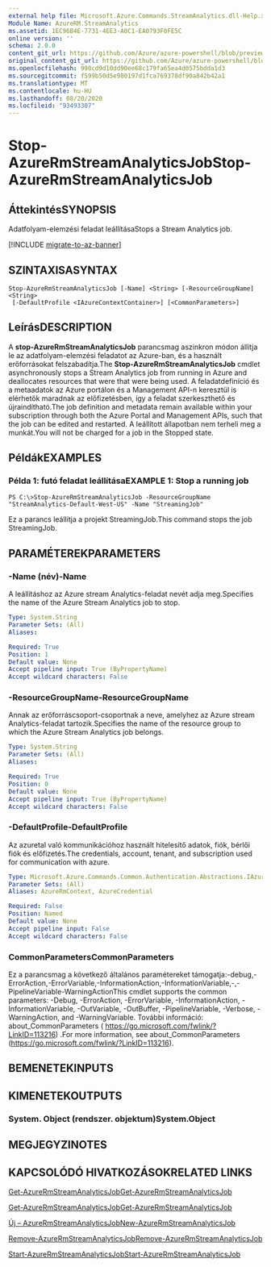 ```yaml
---
external help file: Microsoft.Azure.Commands.StreamAnalytics.dll-Help.xml
Module Name: AzureRM.StreamAnalytics
ms.assetid: 1EC96B4E-7731-4EE3-A0C1-EA0793F0FE5C
online version: ''
schema: 2.0.0
content_git_url: https://github.com/Azure/azure-powershell/blob/preview/src/ResourceManager/StreamAnalytics/Commands.StreamAnalytics/help/Stop-AzureRmStreamAnalyticsJob.md
original_content_git_url: https://github.com/Azure/azure-powershell/blob/preview/src/ResourceManager/StreamAnalytics/Commands.StreamAnalytics/help/Stop-AzureRmStreamAnalyticsJob.md
ms.openlocfilehash: 990cd9d10dd90ee68c179fa65ea4d0575bdda1d3
ms.sourcegitcommit: f599b50d5e980197d1fca769378df90a842b42a1
ms.translationtype: MT
ms.contentlocale: hu-HU
ms.lasthandoff: 08/20/2020
ms.locfileid: "93493307"
---
```

# <span data-ttu-id="ed877-101">Stop-AzureRmStreamAnalyticsJob</span><span class="sxs-lookup"><span data-stu-id="ed877-101">Stop-AzureRmStreamAnalyticsJob</span></span>

## <span data-ttu-id="ed877-102">Áttekintés</span><span class="sxs-lookup"><span data-stu-id="ed877-102">SYNOPSIS</span></span>
<span data-ttu-id="ed877-103">Adatfolyam-elemzési feladat leállítása</span><span class="sxs-lookup"><span data-stu-id="ed877-103">Stops a Stream Analytics job.</span></span>

[!INCLUDE [migrate-to-az-banner](../../includes/migrate-to-az-banner.md)]

## <span data-ttu-id="ed877-104">SZINTAXISA</span><span class="sxs-lookup"><span data-stu-id="ed877-104">SYNTAX</span></span>

```
Stop-AzureRmStreamAnalyticsJob [-Name] <String> [-ResourceGroupName] <String>
 [-DefaultProfile <IAzureContextContainer>] [<CommonParameters>]
```

## <span data-ttu-id="ed877-105">Leírás</span><span class="sxs-lookup"><span data-stu-id="ed877-105">DESCRIPTION</span></span>
<span data-ttu-id="ed877-106">A **stop-AzureRmStreamAnalyticsJob** parancsmag aszinkron módon állítja le az adatfolyam-elemzési feladatot az Azure-ban, és a használt erőforrásokat felszabadítja.</span><span class="sxs-lookup"><span data-stu-id="ed877-106">The **Stop-AzureRmStreamAnalyticsJob** cmdlet asynchronously stops a Stream Analytics job from running in Azure and deallocates resources that were that were being used.</span></span>
<span data-ttu-id="ed877-107">A feladatdefiníció és a metaadatok az Azure portálon és a Management API-n keresztül is elérhetők maradnak az előfizetésben, így a feladat szerkeszthető és újraindítható.</span><span class="sxs-lookup"><span data-stu-id="ed877-107">The job definition and metadata remain available within your subscription through both the Azure Portal and Management APIs, such that the job can be edited and restarted.</span></span>
<span data-ttu-id="ed877-108">A leállított állapotban nem terheli meg a munkát.</span><span class="sxs-lookup"><span data-stu-id="ed877-108">You will not be charged for a job in the Stopped state.</span></span>

## <span data-ttu-id="ed877-109">Példák</span><span class="sxs-lookup"><span data-stu-id="ed877-109">EXAMPLES</span></span>

### <span data-ttu-id="ed877-110">Példa 1: futó feladat leállítása</span><span class="sxs-lookup"><span data-stu-id="ed877-110">EXAMPLE 1: Stop a running job</span></span>
```
PS C:\>Stop-AzureRmStreamAnalyticsJob -ResourceGroupName "StreamAnalytics-Default-West-US" -Name "StreamingJob"
```

<span data-ttu-id="ed877-111">Ez a parancs leállítja a projekt StreamingJob.</span><span class="sxs-lookup"><span data-stu-id="ed877-111">This command stops the job StreamingJob.</span></span>

## <span data-ttu-id="ed877-112">PARAMÉTEREK</span><span class="sxs-lookup"><span data-stu-id="ed877-112">PARAMETERS</span></span>

### <span data-ttu-id="ed877-113">-Name (név)</span><span class="sxs-lookup"><span data-stu-id="ed877-113">-Name</span></span>
<span data-ttu-id="ed877-114">A leállításhoz az Azure stream Analytics-feladat nevét adja meg.</span><span class="sxs-lookup"><span data-stu-id="ed877-114">Specifies the name of the Azure Stream Analytics job to stop.</span></span>

```yaml
Type: System.String
Parameter Sets: (All)
Aliases: 

Required: True
Position: 1
Default value: None
Accept pipeline input: True (ByPropertyName)
Accept wildcard characters: False
```

### <span data-ttu-id="ed877-115">-ResourceGroupName</span><span class="sxs-lookup"><span data-stu-id="ed877-115">-ResourceGroupName</span></span>
<span data-ttu-id="ed877-116">Annak az erőforráscsoport-csoportnak a neve, amelyhez az Azure stream Analytics-feladat tartozik.</span><span class="sxs-lookup"><span data-stu-id="ed877-116">Specifies the name of the resource group to which the Azure Stream Analytics job belongs.</span></span>

```yaml
Type: System.String
Parameter Sets: (All)
Aliases: 

Required: True
Position: 0
Default value: None
Accept pipeline input: True (ByPropertyName)
Accept wildcard characters: False
```

### <span data-ttu-id="ed877-117">-DefaultProfile</span><span class="sxs-lookup"><span data-stu-id="ed877-117">-DefaultProfile</span></span>
<span data-ttu-id="ed877-118">Az azuretal való kommunikációhoz használt hitelesítő adatok, fiók, bérlői fiók és előfizetés.</span><span class="sxs-lookup"><span data-stu-id="ed877-118">The credentials, account, tenant, and subscription used for communication with azure.</span></span>

```yaml
Type: Microsoft.Azure.Commands.Common.Authentication.Abstractions.IAzureContextContainer
Parameter Sets: (All)
Aliases: AzureRmContext, AzureCredential

Required: False
Position: Named
Default value: None
Accept pipeline input: False
Accept wildcard characters: False
```

### <span data-ttu-id="ed877-119">CommonParameters</span><span class="sxs-lookup"><span data-stu-id="ed877-119">CommonParameters</span></span>
<span data-ttu-id="ed877-120">Ez a parancsmag a következő általános paramétereket támogatja:-debug,-ErrorAction,-ErrorVariable,-InformationAction,-InformationVariable,-,-PipelineVariable-WarningAction</span><span class="sxs-lookup"><span data-stu-id="ed877-120">This cmdlet supports the common parameters: -Debug, -ErrorAction, -ErrorVariable, -InformationAction, -InformationVariable, -OutVariable, -OutBuffer, -PipelineVariable, -Verbose, -WarningAction, and -WarningVariable.</span></span> <span data-ttu-id="ed877-121">További információ: about_CommonParameters ( https://go.microsoft.com/fwlink/?LinkID=113216) .</span><span class="sxs-lookup"><span data-stu-id="ed877-121">For more information, see about_CommonParameters (https://go.microsoft.com/fwlink/?LinkID=113216).</span></span>

## <span data-ttu-id="ed877-122">BEMENETEK</span><span class="sxs-lookup"><span data-stu-id="ed877-122">INPUTS</span></span>

## <span data-ttu-id="ed877-123">KIMENETEK</span><span class="sxs-lookup"><span data-stu-id="ed877-123">OUTPUTS</span></span>

### <span data-ttu-id="ed877-124">System. Object (rendszer. objektum)</span><span class="sxs-lookup"><span data-stu-id="ed877-124">System.Object</span></span>

## <span data-ttu-id="ed877-125">MEGJEGYZI</span><span class="sxs-lookup"><span data-stu-id="ed877-125">NOTES</span></span>

## <span data-ttu-id="ed877-126">KAPCSOLÓDÓ HIVATKOZÁSOK</span><span class="sxs-lookup"><span data-stu-id="ed877-126">RELATED LINKS</span></span>

[<span data-ttu-id="ed877-127">Get-AzureRmStreamAnalyticsJob</span><span class="sxs-lookup"><span data-stu-id="ed877-127">Get-AzureRmStreamAnalyticsJob</span></span>](./Get-AzureRmStreamAnalyticsJob.md)

[<span data-ttu-id="ed877-128">Get-AzureRmStreamAnalyticsJob</span><span class="sxs-lookup"><span data-stu-id="ed877-128">Get-AzureRmStreamAnalyticsJob</span></span>](./Get-AzureRmStreamAnalyticsJob.md)

[<span data-ttu-id="ed877-129">Új – AzureRmStreamAnalyticsJob</span><span class="sxs-lookup"><span data-stu-id="ed877-129">New-AzureRmStreamAnalyticsJob</span></span>](./New-AzureRmStreamAnalyticsJob.md)

[<span data-ttu-id="ed877-130">Remove-AzureRmStreamAnalyticsJob</span><span class="sxs-lookup"><span data-stu-id="ed877-130">Remove-AzureRmStreamAnalyticsJob</span></span>](./Remove-AzureRmStreamAnalyticsJob.md)

[<span data-ttu-id="ed877-131">Start-AzureRmStreamAnalyticsJob</span><span class="sxs-lookup"><span data-stu-id="ed877-131">Start-AzureRmStreamAnalyticsJob</span></span>](./Start-AzureRmStreamAnalyticsJob.md)


